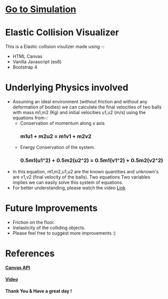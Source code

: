 # [Go to Simulation](https://abhishekhandacse.github.io/ElasticCollision/) 

# Elastic Collision Visualizer


This is a Elastic collision visulizer made using -:

  - HTML Canvas
  - Vanilla Javascript (es6)
  - Bootstrap 4

# Underlying Physics involved

  - Assuming an ideal environment (without friction and without any deformation of bodies) we can calculate the final velocities of two balls with mass m1,m2 (Kg) and initial velocities u1,u2 (m/s) using the equations from-:
    - Conservation of momentum along x axis 
        ### m1u1 + m2u2 = m1v1 + m2v2    
    - Energy Conservation of the system.
        ### 0.5m1(u1^2) + 0.5m2(u2^2)  =  0.5m1(v1^2) + 0.5m2(v2^2)  
- In this equation, m1,m2,u1,u2 are the known quantities and unknown's are v1,v2 (final velocity of the balls). Two equations Two variables implies we can easily solve this system of equations.
- For better understanding, please watch the video [Link](https://www.khanacademy.org/science/physics/linear-momentum/elastic-and-inelastic-collisions/v/how-to-use-the-shortcut-for-solving-elastic-collisions) 

# Future Improvements
- Friction on the floor.
- Inelasticity of the colliding objects.
- Please feel free to suggest more improvements :)

# References
#### [Canvas API](https://developer.mozilla.org/en-US/docs/Web/API/Canvas_API) 
#### [Video](https://www.youtube.com/watch?v=gm1QtePAYTM) 

#### Thank You & Have a great day !


